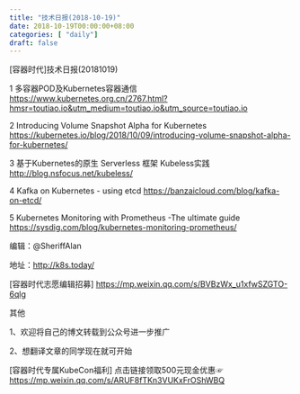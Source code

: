 ```yaml
--- 
title: "技术日报(2018-10-19)" 
date: 2018-10-19T00:00:00+08:00
categories: [ "daily"]
draft: false
---
```

[容器时代]技术日报(20181019)
  
  1   多容器POD及Kubernetes容器通信 
      https://www.kubernetes.org.cn/2767.html?hmsr=toutiao.io&utm_medium=toutiao.io&utm_source=toutiao.io
  
  2   Introducing Volume Snapshot Alpha for Kubernetes   https://kubernetes.io/blog/2018/10/09/introducing-volume-snapshot-alpha-for-kubernetes/
  
  3   基于Kubernetes的原生 Serverless 框架 Kubeless实践 http://blog.nsfocus.net/kubeless/
  
  4   Kafka on Kubernetes - using etcd https://banzaicloud.com/blog/kafka-on-etcd/
  
  5   Kubernetes Monitoring with Prometheus -The ultimate guide 
      https://sysdig.com/blog/kubernetes-monitoring-prometheus/

编辑：@SheriffAlan

地址：http://k8s.today/

[容器时代志愿编辑招募] https://mp.weixin.qq.com/s/BVBzWx_u1xfwSZGTO-6qlg

其他

1、欢迎将自己的博文转载到公众号进一步推广

2、想翻译文章的同学现在就可开始

[容器时代专属KubeCon福利] 点击链接领取500元现金优惠☞ https://mp.weixin.qq.com/s/ARUF8fTKn3VUKxFrOShWBQ
